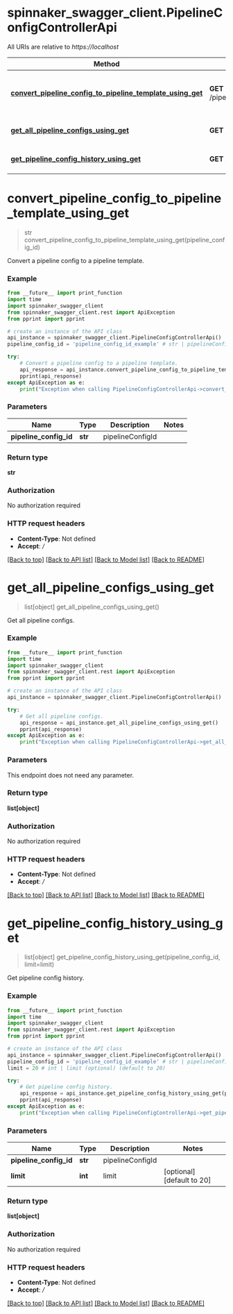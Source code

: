 # spinnaker_swagger_client.PipelineConfigControllerApi

All URIs are relative to *https://localhost*

Method | HTTP request | Description
------------- | ------------- | -------------
[**convert_pipeline_config_to_pipeline_template_using_get**](PipelineConfigControllerApi.md#convert_pipeline_config_to_pipeline_template_using_get) | **GET** /pipelineConfigs/{pipelineConfigId}/convertToTemplate | Convert a pipeline config to a pipeline template.
[**get_all_pipeline_configs_using_get**](PipelineConfigControllerApi.md#get_all_pipeline_configs_using_get) | **GET** /pipelineConfigs | Get all pipeline configs.
[**get_pipeline_config_history_using_get**](PipelineConfigControllerApi.md#get_pipeline_config_history_using_get) | **GET** /pipelineConfigs/{pipelineConfigId}/history | Get pipeline config history.


# **convert_pipeline_config_to_pipeline_template_using_get**
> str convert_pipeline_config_to_pipeline_template_using_get(pipeline_config_id)

Convert a pipeline config to a pipeline template.

### Example
```python
from __future__ import print_function
import time
import spinnaker_swagger_client
from spinnaker_swagger_client.rest import ApiException
from pprint import pprint

# create an instance of the API class
api_instance = spinnaker_swagger_client.PipelineConfigControllerApi()
pipeline_config_id = 'pipeline_config_id_example' # str | pipelineConfigId

try:
    # Convert a pipeline config to a pipeline template.
    api_response = api_instance.convert_pipeline_config_to_pipeline_template_using_get(pipeline_config_id)
    pprint(api_response)
except ApiException as e:
    print("Exception when calling PipelineConfigControllerApi->convert_pipeline_config_to_pipeline_template_using_get: %s\n" % e)
```

### Parameters

Name | Type | Description  | Notes
------------- | ------------- | ------------- | -------------
 **pipeline_config_id** | **str**| pipelineConfigId | 

### Return type

**str**

### Authorization

No authorization required

### HTTP request headers

 - **Content-Type**: Not defined
 - **Accept**: */*

[[Back to top]](#) [[Back to API list]](../README.md#documentation-for-api-endpoints) [[Back to Model list]](../README.md#documentation-for-models) [[Back to README]](../README.md)

# **get_all_pipeline_configs_using_get**
> list[object] get_all_pipeline_configs_using_get()

Get all pipeline configs.

### Example
```python
from __future__ import print_function
import time
import spinnaker_swagger_client
from spinnaker_swagger_client.rest import ApiException
from pprint import pprint

# create an instance of the API class
api_instance = spinnaker_swagger_client.PipelineConfigControllerApi()

try:
    # Get all pipeline configs.
    api_response = api_instance.get_all_pipeline_configs_using_get()
    pprint(api_response)
except ApiException as e:
    print("Exception when calling PipelineConfigControllerApi->get_all_pipeline_configs_using_get: %s\n" % e)
```

### Parameters
This endpoint does not need any parameter.

### Return type

**list[object]**

### Authorization

No authorization required

### HTTP request headers

 - **Content-Type**: Not defined
 - **Accept**: */*

[[Back to top]](#) [[Back to API list]](../README.md#documentation-for-api-endpoints) [[Back to Model list]](../README.md#documentation-for-models) [[Back to README]](../README.md)

# **get_pipeline_config_history_using_get**
> list[object] get_pipeline_config_history_using_get(pipeline_config_id, limit=limit)

Get pipeline config history.

### Example
```python
from __future__ import print_function
import time
import spinnaker_swagger_client
from spinnaker_swagger_client.rest import ApiException
from pprint import pprint

# create an instance of the API class
api_instance = spinnaker_swagger_client.PipelineConfigControllerApi()
pipeline_config_id = 'pipeline_config_id_example' # str | pipelineConfigId
limit = 20 # int | limit (optional) (default to 20)

try:
    # Get pipeline config history.
    api_response = api_instance.get_pipeline_config_history_using_get(pipeline_config_id, limit=limit)
    pprint(api_response)
except ApiException as e:
    print("Exception when calling PipelineConfigControllerApi->get_pipeline_config_history_using_get: %s\n" % e)
```

### Parameters

Name | Type | Description  | Notes
------------- | ------------- | ------------- | -------------
 **pipeline_config_id** | **str**| pipelineConfigId | 
 **limit** | **int**| limit | [optional] [default to 20]

### Return type

**list[object]**

### Authorization

No authorization required

### HTTP request headers

 - **Content-Type**: Not defined
 - **Accept**: */*

[[Back to top]](#) [[Back to API list]](../README.md#documentation-for-api-endpoints) [[Back to Model list]](../README.md#documentation-for-models) [[Back to README]](../README.md)


